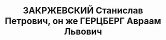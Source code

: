 ---
title: ЗАКРЖЕВСКИЙ Станислав Петрович, он же  ГЕРЦБЕРГ Авраам Львович
description: 'Род. в 1901, Петроковская губ., г. Лодзь, поляк, обр.: высшее, член
  ВКП(б) (бывший член КП Польши и КП Франции). Проживал: Москва, Телеграфный пер.,
  д. 11/16, кв. 55. Начальник отдела капитального строительства Всесоюзного электротехнического
  треста.

  Арестован 23.07.1937. Обв. в участии в шпионской организации - ПОВ. Приговор: ВК
  ВС СССР, 15.11.1937 – ВМН. Расстрелян 15.11.1937, г.Москва.

  Реабилитирован ВК ВС СССР 31.03.1956'
---